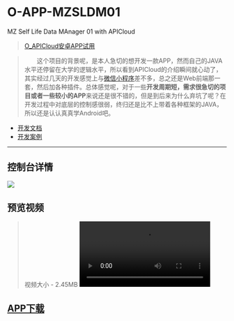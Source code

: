 # O-APP-MZSLDM01
MZ Self Life Data MAnager 01 with APICloud

>[O_APICloud安卓APP试用](https://mengze.top/O_APICloud安卓APP试用/)

>　　这个项目的背景呢，是本人急切的想开发一款APP，然而自己的JAVA水平还停留在大学的逻辑水平，所以看到APICloud的介绍瞬间就心动了，其实经过几天的开发感觉上与<a href="/[O]微信小程序的二三事/" target="_blank">微信小程序</a>差不多，总之还是Web前端那一套，然后加各种插件。总体感觉呢，对于一些**开发周期短，需求很急切的项目或者一些较小的APP**来说还是很不错的，但是到后来为什么弃坑了呢？在开发过程中对底层的控制感很弱，终归还是比不上带着各种框架的JAVA，所以还是认认真真学Android吧。


- [开发文档](https://docs.apicloud.com/)
- [开发案例](https://www.apicloud.com/cases)

***
## 控制台详情
![](https://mengze.top//sourcefile/[O]APICloud安卓APP试用/T.png)

## 预览视频
>视频大小 - 2.45MB
<video src="https://mengze.top//sourcefile/[O]APICloud安卓APP试用/MZSLDM01_APP.mp4" controls="controls">很抱歉，您的浏览器暂不支持video标签，请尝试更换浏览器进行查看....</video>

## [APP下载](https://mengze.top//sourcefile/[O]APICloud安卓APP试用/MZSLDM01_APP.apk)
